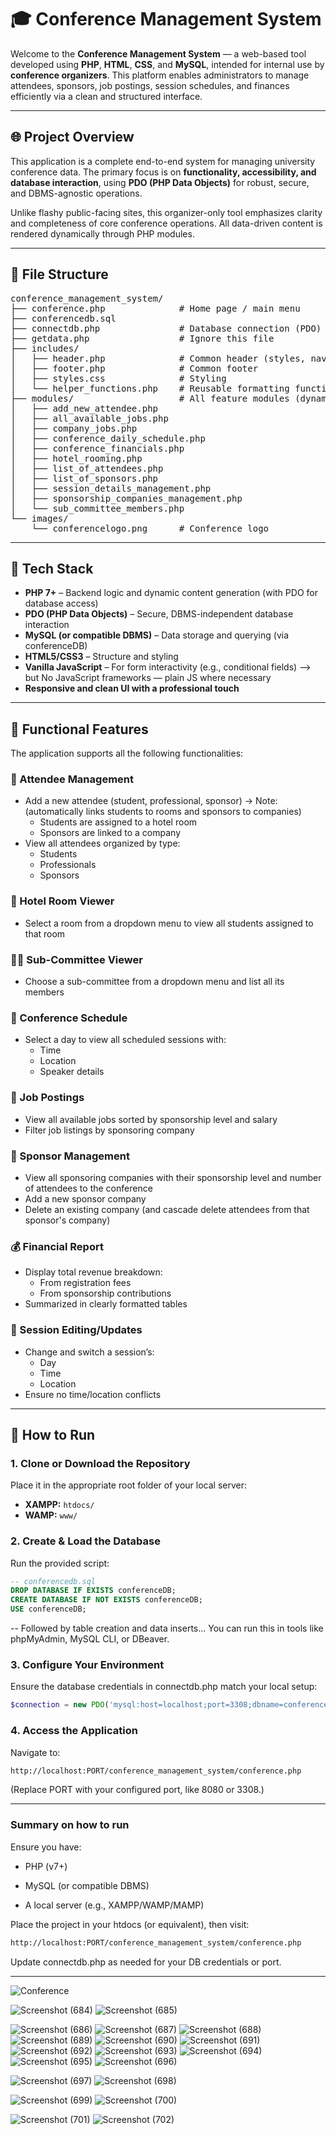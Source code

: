# 🎓 Conference Management System

Welcome to the **Conference Management System** — a web-based tool developed using **PHP**, **HTML**, **CSS**, and **MySQL**, intended for internal use by **conference organizers**. This platform enables administrators to manage attendees, sponsors, job postings, session schedules, and finances efficiently via a clean and structured interface.

---

## 🌐 Project Overview

This application is a complete end-to-end system for managing university conference data. The primary focus is on **functionality, accessibility, and database interaction**, using **PDO (PHP Data Objects)** for robust, secure, and DBMS-agnostic operations.

Unlike flashy public-facing sites, this organizer-only tool emphasizes clarity and completeness of core conference operations. All data-driven content is rendered dynamically through PHP modules.

---

## 📁 File Structure

<pre>
conference_management_system/
├── conference.php              # Home page / main menu
├── conferencedb.sql
├── connectdb.php               # Database connection (PDO)
├── getdata.php                 # Ignore this file
├── includes/
│   ├── header.php              # Common header (styles, nav)
│   ├── footer.php              # Common footer
│   ├── styles.css              # Styling
│   └── helper_functions.php    # Reusable formatting functions
├── modules/                    # All feature modules (dynamic content)
│   ├── add_new_attendee.php
│   ├── all_available_jobs.php
│   ├── company_jobs.php
│   ├── conference_daily_schedule.php
│   ├── conference_financials.php
│   ├── hotel_rooming.php
│   ├── list_of_attendees.php
│   ├── list_of_sponsors.php
│   ├── session_details_management.php
│   ├── sponsorship_companies_management.php
│   └── sub_committee_members.php
└── images/
    └── conferencelogo.png      # Conference logo 
</pre>



---

## 🧰 Tech Stack

- **PHP 7+** – Backend logic and dynamic content generation (with PDO for database access)
- **PDO (PHP Data Objects)** – Secure, DBMS-independent database interaction
- **MySQL (or compatible DBMS)** – Data storage and querying (via conferenceDB)
- **HTML5/CSS3** – Structure and styling
- **Vanilla JavaScript** – For form interactivity (e.g., conditional fields) --> but No JavaScript frameworks — plain JS where necessary
- **Responsive and clean UI with a professional touch**

---

## 🚀 Functional Features

The application supports all the following functionalities:

### 👥 Attendee Management

- Add a new attendee (student, professional, sponsor) ->  Note: (automatically links students to rooms and sponsors to companies)
  - Students are assigned to a hotel room
  - Sponsors are linked to a company
- View all attendees organized by type:
  - Students
  - Professionals
  - Sponsors

### 🏨 Hotel Room Viewer

- Select a room from a dropdown menu to view all students assigned to that room

### 🧑‍💼 Sub-Committee Viewer

- Choose a sub-committee from a dropdown menu and list all its members

### 📆 Conference Schedule

- Select a day to view all scheduled sessions with:
  - Time
  - Location
  - Speaker details

### 💼 Job Postings

- View all available jobs sorted by sponsorship level and salary
- Filter job listings by sponsoring company

### 🏢 Sponsor Management

- View all sponsoring companies with their sponsorship level and number of attendees to the conference
- Add a new sponsor company
- Delete an existing company (and cascade delete attendees from that sponsor's company)

### 💰 Financial Report

- Display total revenue breakdown:
  - From registration fees
  - From sponsorship contributions
- Summarized in clearly formatted tables 

### 🔁 Session Editing/Updates

- Change and switch a session’s:
  - Day
  - Time
  - Location
- Ensure no time/location conflicts

---

## 🧪 How to Run

### 1. Clone or Download the Repository
Place it in the appropriate root folder of your local server:
- **XAMPP:** `htdocs/`
- **WAMP:** `www/`

### 2. Create & Load the Database
Run the provided script:

```sql
-- conferencedb.sql
DROP DATABASE IF EXISTS conferenceDB;
CREATE DATABASE IF NOT EXISTS conferenceDB;
USE conferenceDB;
```

-- Followed by table creation and data inserts...
You can run this in tools like phpMyAdmin, MySQL CLI, or DBeaver.


### 3. Configure Your Environment
Ensure the database credentials in connectdb.php match your local setup:
```php
$connection = new PDO('mysql:host=localhost;port=3308;dbname=conferenceDB', 'root', '');
```

### 4. Access the Application

Navigate to:
```bash
http://localhost:PORT/conference_management_system/conference.php
```
(Replace PORT with your configured port, like 8080 or 3308.)

---
### Summary on how to run
Ensure you have:

- PHP (v7+)

- MySQL (or compatible DBMS)

- A local server (e.g., XAMPP/WAMP/MAMP)

Place the project in your htdocs (or equivalent), then visit:
```bash
http://localhost:PORT/conference_management_system/conference.php
```
Update connectdb.php as needed for your DB credentials or port.

---



![Conference](https://github.com/user-attachments/assets/cf1a1832-8c8d-4175-97d5-4990d06b2979)




![Screenshot (684)](https://github.com/user-attachments/assets/f4d1f917-8648-4973-a6ee-a201af5fba6b)
![Screenshot (685)](https://github.com/user-attachments/assets/2d575bce-235e-4a3c-96f1-ba032cceac9d)

![Screenshot (686)](https://github.com/user-attachments/assets/b3bd9904-ebfd-4196-a46b-8e266c27c2fa)
![Screenshot (687)](https://github.com/user-attachments/assets/de5dde28-6db9-47ec-a89d-02203a39139f)
![Screenshot (688)](https://github.com/user-attachments/assets/929dfc2f-06f1-4d96-b056-ce61921e2931)
![Screenshot (689)](https://github.com/user-attachments/assets/9a3acca4-03ce-4d3f-bac4-508185cc9032)
![Screenshot (690)](https://github.com/user-attachments/assets/92722e78-98f5-4148-8e2e-96ed3acc3559)
![Screenshot (691)](https://github.com/user-attachments/assets/17c837bc-444a-4723-b821-a0b11767f324)
![Screenshot (692)](https://github.com/user-attachments/assets/9c04e390-0c47-4004-9c99-90645a685a5b)
![Screenshot (693)](https://github.com/user-attachments/assets/7d392462-2ac9-4321-b817-99f7afd6e3c4)
![Screenshot (694)](https://github.com/user-attachments/assets/a9468202-e1fa-45ec-9452-12edbf2a08f2)
![Screenshot (695)](https://github.com/user-attachments/assets/8cbb510b-452c-462c-a8b0-68256c81f359)
![Screenshot (696)](https://github.com/user-attachments/assets/b93577c9-6cc7-4915-b323-d357127c92cf)

![Screenshot (697)](https://github.com/user-attachments/assets/9f994151-1d9c-4a78-9d69-a10d258bae2b)
![Screenshot (698)](https://github.com/user-attachments/assets/ec95f86d-0869-45b7-a4a9-08039d13a1a1)

![Screenshot (699)](https://github.com/user-attachments/assets/d2f55605-98dc-4bdf-aabd-a98d484256aa)
![Screenshot (700)](https://github.com/user-attachments/assets/12518ef4-d5d7-4ad5-a402-d1a3632ce63e)


![Screenshot (701)](https://github.com/user-attachments/assets/cb9ffbc5-139e-4d85-9870-cf914be2b108)
![Screenshot (702)](https://github.com/user-attachments/assets/834d01a5-6cf8-457b-b0b9-1c4ef6aba95f)
